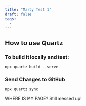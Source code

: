 ```yaml
---
title: "Marty Test 1"
draft: false
tags:
  - 
---
```

## How to use Quartz

### To build it locally and test:
```
npx quartz build --serve
```

### Send Changes to GitHub
```
npx quartz sync
```

WHERE IS MY PAGE?
Still messed up!